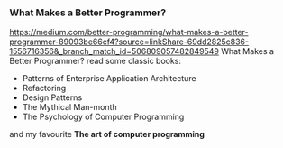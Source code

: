 
### What Makes a Better Programmer?
https://medium.com/better-programming/what-makes-a-better-programmer-89093be66cf4?source=linkShare-69dd2825c836-1556716356&_branch_match_id=506809057482849549
What Makes a Better Programmer? read some classic books:
 * Patterns of Enterprise Application Architecture
 * Refactoring
 * Design Patterns
 * The Mythical Man-month
 * The Psychology of Computer Programming  

and my favourite **The art of computer programming**




